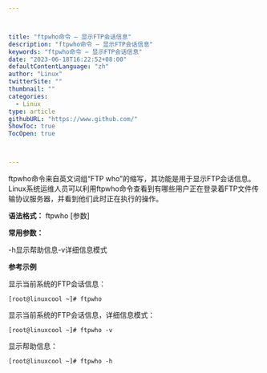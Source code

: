 ```yaml
---



title: "ftpwho命令 – 显示FTP会话信息"
description: "ftpwho命令 – 显示FTP会话信息"
keywords: "ftpwho命令 – 显示FTP会话信息"
date: "2023-06-18T16:22:52+08:00"
defaultContentLanguage: "zh"
author: "Linux"
twitterSite: ""
thumbnail: ""
categories:
  - Linux
type: article
githubURL: "https://www.github.com/"
ShowToc: true
TocOpen: true



---
```


ftpwho命令来自英文词组“FTP who”的缩写，其功能是用于显示FTP会话信息。Linux系统运维人员可以利用ftpwho命令查看到有哪些用户正在登录着FTP文件传输协议服务器，并看到他们此时正在执行的操作。

**语法格式：** ftpwho [参数]

**常用参数：**

-h显示帮助信息-v详细信息模式

**参考示例**

显示当前系统的FTP会话信息：

```
[root@linuxcool ~]# ftpwho
```

显示当前系统的FTP会话信息，详细信息模式：

```
[root@linuxcool ~]# ftpwho -v
```

显示帮助信息：

```
[root@linuxcool ~]# ftpwho -h
```
